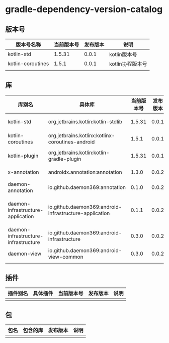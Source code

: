 # gradle-dependency-version-catalog

## 版本号

| 版本号名称 | 当前版本号 | 发布版本 | 说明 |
| --- | --- | --- | --- |
| kotlin-std | 1.5.31 | 0.0.1 | kotlin版本号 |
| kotlin-coroutines | 1.5.1 | 0.0.1 | kotlin协程版本号 |
| | | | |

## 库

| 库别名 | 具体库 | 当前版本号 | 发布版本 | 说明 |
| --- | --- | --- | --- | --- |
| kotlin-std | org.jetbrains.kotlin:kotlin-stdlib | 1.5.31 | 0.0.1 | kotlin标准库 |
| kotlin-coroutines | org.jetbrains.kotlinx:kotlinx-coroutines-android | 1.5.1 | 0.0.1 | kotlin协程库 |
| kotlin-plugin | org.jetbrains.kotlin:kotlin-gradle-plugin | 1.5.31 | 0.0.1 | kotlin插件库 |
| x-annotation | androidx.annotation:annotation | 1.3.0 | 0.0.2 | AndroidX注解库 |
| daemon-annotation | io.github.daemon369:annotation | 0.1.0 | 0.0.2 | 注解库 |
| daemon-infrastructure-application | io.github.daemon369:android-infrastructure-application | 0.1.1 | 0.0.2 | 基础库，提供Application全局实例 |
| daemon-infrastructure-infrastructure | io.github.daemon369:android-infrastructure | 0.3.0 | 0.0.2 | 基础库，提供基础工具 |
| daemon-view | io.github.daemon369:android-view-common | 0.3.0 | 0.0.2 | 基础UI库 |
| | | | | |

## 插件

| 插件别名 | 具体插件 | 当前版本号 | 发布版本 | 说明 |
| --- | --- | --- | --- | --- |
| | | | | |

## 包

| 包名 | 包含的库 | 发布版本 | 说明 |
| --- | --- | --- | --- |
| | | | |
